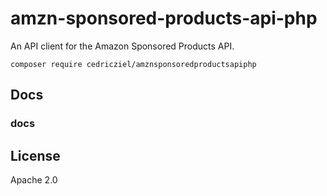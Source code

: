 # amzn-sponsored-products-api-php

An API client for the Amazon Sponsored Products API.

```shell
composer require cedricziel/amznsponsoredproductsapiphp
```

## Docs

### docs ###

## License

Apache 2.0